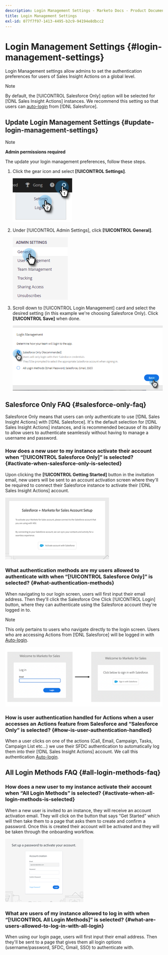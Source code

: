 ```yaml
---
description: Login Management Settings - Marketo Docs - Product Documentation
title: Login Management Settings
exl-id: 077f7f97-1413-4495-b2c9-94194e8dbcc2
---
```

# Login Management Settings {#login-management-settings}

Login Management settings allow admins to set the authentication preferences for users of Sales Insight Actions on a global level.

>[!NOTE]
>
>By default, the [!UICONTROL Salesforce Only] option will be selected for [!DNL Sales Insight Actions] instances. We recommend this setting so that users can [auto-login](/help/marketo/product-docs/marketo-sales-insight/actions/admin/auto-login-from-salesforce.md) from [!DNL Salesforce].

## Update Login Management Settings {#update-login-management-settings}

>[!NOTE]
>
>**Admin permissions required**

The update your login management preferences, follow these steps.

1. Click the gear icon and select **[!UICONTROL Settings]**.

   ![](assets/login-management-settings-1.png)

1. Under [!UICONTROL Admin Settings], click **[!UICONTROL General]**.

   ![](assets/login-management-settings-2.png)

1. Scroll down to [!UICONTROL Login Management] card and select the desired setting (in this example we're choosing Salesforce Only). Click **[!UICONTROL Save]** when done.

   ![](assets/login-management-settings-3.png)

## Salesforce Only FAQ {#salesforce-only-faq}

Salesforce Only means that users can only authenticate to use [!DNL Sales Insight Actions] with [!DNL Salesforce]. It's the default selection for [!DNL Sales Insight Actions] instances, and is recommended because of its ability to allow users to authenticate seamlessly without having to manage a username and password.

### How does a new user to my instance activate their account when “[!UICONTROL Salesforce Only]” is selected? {#activate-when-salesforce-only-is-selected}

Upon clicking the **[!UICONTROL Getting Started]** button in the invitation email, new users will be sent to an account activation screen where they'll be required to connect their Salesforce instance to activate their [!DNL Sales Insight Actions] account.

   ![](assets/login-management-settings-4.png)

### What authentication methods are my users allowed to authenticate with when “[!UICONTROL Salesforce Only]” is selected? {#what-authentication-methods}

When navigating to our login screen, users will first input their email address. Then they'll click the Salesforce One Click [!UICONTROL Login] button, where they can authenticate using the Salesforce account they're logged in to.  

>[!NOTE]
>
>This only pertains to users who navigate directly to the login screen. Users who are accessing Actions from [!DNL Salesforce] will be logged in with [Auto-login](/help/marketo/product-docs/marketo-sales-insight/actions/admin/auto-login-from-salesforce.md).

   ![](assets/login-management-settings-5.png)

### How is user authentication handled for Actions when a user accesses an Actions feature from Salesforce and “Salesforce Only” is selected? {#how-is-user-authentication-handled}

When a user clicks on one of the actions (Call, Email, Campaign, Tasks, Campaign List etc…) we use their SFDC authentication to automatically log them into their [!DNL Sales Insight Actions] account. We call this authentication [Auto-login](/help/marketo/product-docs/marketo-sales-insight/actions/admin/auto-login-from-salesforce.md).

## All Login Methods FAQ {#all-login-methods-faq}

### How does a new user to my instance activate their account when “All Login Methods” is selected? {#activate-when-all-login-methods-is-selected}

When a new user is invited to an instance, they will receive an account activation email. They will click on the button that says “Get Started” which will then take them to a page that asks them to create and confirm a password. Once this is created their account will be activated and they will be taken through the onboarding workflow.

   ![](assets/login-management-settings-6.png)

### What are users of my instance allowed to log in with when “[!UICONTROL All Login Methods]” is selected? {#what-are-users-allowed-to-log-in-with-all-login}

When using our login page, users will first input their email address. Then they'll be sent to a page that gives them all login options (username/password, SFDC, Gmail, SSO) to authenticate with.

